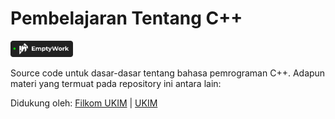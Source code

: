 # Pembelajaran Tentang C++
<a href="https://emptywork.netlify.app">
  <img src="assets/active.svg" width=100>
</a>

Source code untuk dasar-dasar tentang bahasa pemrograman C++. Adapun materi yang termuat pada repository ini antara lain:

Didukung oleh:
<a href="https://filkom.ukim.ac.id">Filkom UKIM</a> | <a href="https://ukim.ac.id">UKIM</a>